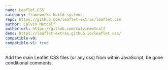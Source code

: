 ```yaml
---
name: Leaflet.CSS
category: frameworks-build-systems
repo: https://github.com/leaflet-extras/leaflet.css
author: Calvin Metcalf
author-url: https://github.com/calvinmetcalf
demo: https://leaflet-extras.github.io/leaflet.css/
compatible-v0:
compatible-v1: true
---
```


Add the main Leaflet CSS files (or any css) from within JavaScript, be gone conditional comments.

